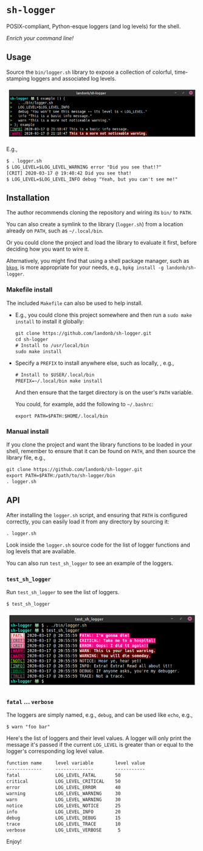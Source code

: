# `sh-logger`

POSIX-compliant, Python-esque loggers (and log levels) for the shell.

*Enrich your command line!*

## Usage

Source the `bin/logger.sh` library to expose a collection of
colorful, time-stamping loggers and associated log levels.

![sh_logger_example_01 screenshot](docs/assets/static-example-01-wb.png "sh-logger example")

E.g.,

  ```shell
  $ . logger.sh
  $ LOG_LEVEL=$LOG_LEVEL_WARNING error "Did you see that!?"
  [CRIT] 2020-03-17 @ 19:40:42 Did you see that!
  $ LOG_LEVEL=$LOG_LEVEL_INFO debug "Yeah, but you can't see me!"
  ```
## Installation

The author recommends cloning the repository and wiring its `bin/` to `PATH`.

You can also create a symlink to the library (`logger.sh`) from a location
already on `PATH`, such as `~/.local/bin`.

Or you could clone the project and load the library to evaluate it first,
before deciding how you want to wire it.

Alternatively, you might find that using a shell package manager, such as
[`bkpg`](https://github.com/bpkg/bpkg),
is more appropriate for your needs, e.g.,
`bpkg install -g landonb/sh-logger`.

### Makefile install

The included `Makefile` can also be used to help install.

- E.g., you could clone this project somewhere and
  then run a `sudo make install` to install it globally:

  ```shell
  git clone https://github.com/landonb/sh-logger.git
  cd sh-logger
  # Install to /usr/local/bin
  sudo make install
  ```

- Specify a `PREFIX` to install anywhere else, such as locally, , e.g.,

  ```shell
  # Install to $USER/.local/bin
  PREFIX=~/.local/bin make install
  ```

  And then ensure that the target directory is on the user's `PATH` variable.

  You could, for example, add the following to `~/.bashrc`:

  ```shell
  export PATH=$PATH:$HOME/.local/bin
  ```

### Manual install

If you clone the project and want the library functions to be
loaded in your shell, remember to ensure that it can be found
on `PATH`, and then source the library file, e.g.,

  ```shell
  git clone https://github.com/landonb/sh-logger.git
  export PATH=$PATH:/path/to/sh-logger/bin
  . logger.sh
  ```

## API

After installing the `logger.sh` script, and ensuring
that `PATH` is configured correctly, you can easily load it
from any directory by sourcing it:

  ```shell
  . logger.sh
  ```

Look inside the `logger.sh` source code for the list of logger
functions and log levels that are available.

You can also run `test_sh_logger` to see an example of the loggers.

### `test_sh_logger`

Run `test_sh_logger` to see the list of loggers.

  ```shell
  $ test_sh_logger
  ```

![test_sh_logger screenshot](docs/assets/static-test_sh_logger-wb.png "test_sh_logger example")

### `fatal` ... `verbose`

The loggers are simply named, e.g., `debug`, and can be used like `echo`,
e.g.,

  ```shell
  $ warn "foo bar"
  ```

Here's the list of loggers and their level values. A logger will only print
the message it's passed if the current `LOG_LEVEL` is greater than or equal
to the logger's corresponding log level value.

  ```
  function name     level variable        level value
  -------------     --------------        -----------
  fatal             LOG_LEVEL_FATAL       50
  critical          LOG_LEVEL_CRITICAL    50
  error             LOG_LEVEL_ERROR       40
  warning           LOG_LEVEL_WARNING     30
  warn              LOG_LEVEL_WARNING     30
  notice            LOG_LEVEL_NOTICE      25
  info              LOG_LEVEL_INFO        20
  debug             LOG_LEVEL_DEBUG       15
  trace             LOG_LEVEL_TRACE       10
  verbose           LOG_LEVEL_VERBOSE      5
  ```

Enjoy!

